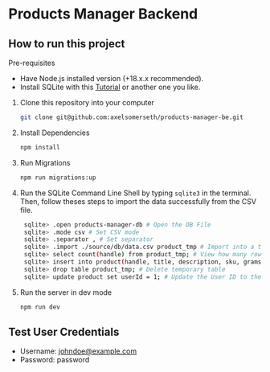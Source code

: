 # Products Manager Backend

## How to run this project

Pre-requisites

- Have Node.js installed version (+18.x.x recommended).
- Install SQLite with this [Tutorial](https://www.tutorialspoint.com/sqlite/sqlite_installation.htm) or another one you like.

1. Clone this repository into your computer

   ```bash
   git clone git@github.com:axelsomerseth/products-manager-be.git
   ```

2. Install Dependencies

   ```bash
   npm install
   ```

3. Run Migrations

   ```bash
   npm run migrations:up
   ```

4. Run the SQLite Command Line Shell by typing `sqlite3` in the terminal. Then, follow theses steps to import the data successfully from the CSV file.

   ```bash
    sqlite> .open products-manager-db # Open the DB File
    sqlite> .mode csv # Set CSV mode
    sqlite> .separator , # Set separator
    sqlite> .import ./source/db/data.csv product_tmp # Import into a temporary table
    sqlite> select count(handle) from product_tmp; # View how many rows were imported
    sqlite> insert into product(handle, title, description, sku, grams, stock, price, comparePrice, barcode) select * from product_tmp; # Insert into the actual product table
    sqlite> drop table product_tmp; # Delete temporary table
    sqlite> update product set userId = 1; # Update the User ID to the Test User
   ```

5. Run the server in dev mode

   ```bash
   npm run dev
   ```

## Test User Credentials

- Username: johndoe@example.com
- Password: password
